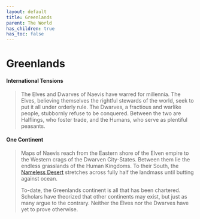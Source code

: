 ```yaml
---
layout: default
title: Greenlands
parent: The World
has_children: true
has_toc: false
---
```


# Greenlands

#### International Tensions

> The Elves and Dwarves of Naevis have warred for millennia. The Elves, believing themselves the rightful stewards of the world, seek to put it all under orderly rule. The Dwarves, a fractious and warlike people, stubbornly refuse to be conquered. Between the two are Halflings, who foster trade, and the Humans, who serve as plentiful peasants.

#### One Continent

> Maps of Naevis reach from the Eastern shore of the Elven empire to the Western crags of the Dwarven City-States. Between them lie the endless grasslands of the Human Kingdoms. To their South, the [Nameless Desert](../nameless_desert) stretches across fully half the landmass until butting against ocean.
>
> To-date, the Greenlands continent is all that has been chartered. Scholars have theorized that other continents may exist, but just as many argue to the contrary. Neither the Elves nor the Dwarves have yet to prove otherwise.

